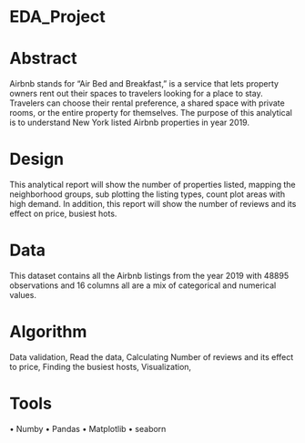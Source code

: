 # EDA_Project
# Abstract

Airbnb stands for “Air Bed and Breakfast,” is a service that lets property owners rent out their spaces to travelers looking for a place to stay. Travelers can choose their rental preference, a shared space with private rooms, or the entire property for themselves. The purpose of this analytical is to understand New York listed Airbnb properties in year 2019.

# Design

This analytical report will show the number of properties listed, mapping the neighborhood groups, sub plotting the listing types, count plot areas with high demand. In addition, this report will show the number of reviews and its effect on price, busiest hots.


# Data

This dataset contains all the Airbnb listings from the year 2019 with 48895 observations and 16 columns all are a mix of categorical and numerical values.

# Algorithm

Data validation,
Read the data, 
Calculating Number of reviews and its effect to price, 
Finding the busiest hosts, 
Visualization, 

# Tools

•	Numby 
•	Pandas
•	Matplotlib
•	seaborn


 
